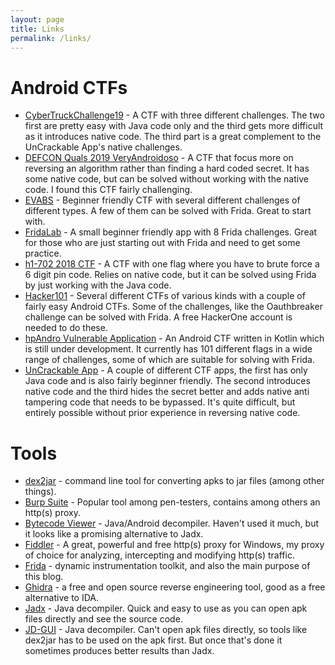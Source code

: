 ```yaml
---
layout: page
title: Links
permalink: /links/
---
```


# Android CTFs

* [CyberTruckChallenge19][cybertruck] - A CTF with three different challenges. The two first are pretty easy with Java code only and the third gets more difficult as it introduces native code. The third part is a great complement to the UnCrackable App's native challenges.
* [DEFCON Quals 2019 VeryAndroidoso][veryandroidoso] - A CTF that focus more on reversing an algorithm rather than finding a hard coded secret. It has some native code, but can be solved without working with the native code. I found this CTF fairly challenging.
* [EVABS][evabs] - Beginner friendly CTF with several different challenges of different types. A few of them can be solved with Frida. Great to start with.
* [FridaLab][fridalab] - A small beginner friendly app with 8 Frida challenges. Great for those who are just starting out with Frida and need to get some practice.
* [h1-702 2018 CTF][h1-702-apks] - A CTF with one flag where you have to brute force a 6 digit pin code. Relies on native code, but it can be solved using Frida by just working with the Java code.
* [Hacker101][h101] - Several different CTFs of various kinds with a couple of fairly easy Android CTFs. Some of the challenges, like the Oauthbreaker challenge can be solved with Frida. A free HackerOne account is needed to do these.
* [hpAndro Vulnerable Application][hpandro] - An Android CTF written in Kotlin which is still under development. It currently has 101 different flags in a wide range of challenges, some of which are suitable for solving with Frida.
* [UnCrackable App][uncrackable] - A couple of different CTF apps, the first has only Java code and is also fairly beginner friendly. The second introduces native code and the third hides the secret better and adds native anti tampering code that needs to be bypassed. It's quite difficult, but entirely possible without prior experience in reversing native code.

[cybertruck]: https://github.com/nowsecure/cybertruckchallenge19
[evabs]: https://github.com/abhi-r3v0/EVABS
[fridalab]: https://rossmarks.uk/blog/fridalab/
[h1-702-apks]: https://github.com/aadityapurani/h1-702-ctf-2018-solutions/tree/master/challenges
[h101]: https://www.hacker101.com
[hpandro]: http://ctf.hpandro.raviramesh.info
[uncrackable]: https://github.com/OWASP/owasp-mstg/tree/master/Crackmes
[veryandroidoso]: https://archive.ooo/c/VeryAndroidoso/272/


# Tools
* [dex2jar][dex2jar] - command line tool for converting apks to jar files (among other things).
* [Burp Suite][burp] - Popular tool among pen-testers, contains among others an http(s) proxy.
* [Bytecode Viewer][bytecode-viewer] - Java/Android decompiler. Haven't used it much, but it looks like a promising alternative to Jadx.
* [Fiddler][fiddler] - A great, powerful and free http(s) proxy for Windows, my proxy of choice for analyzing, intercepting and modifying http(s) traffic.
* [Frida][frida] - dynamic instrumentation toolkit, and also the main purpose of this blog.
* [Ghidra][ghidra] - a free and open source reverse engineering tool, good as a free alternative to IDA.
* [Jadx][jadx] - Java decompiler. Quick and easy to use as you can open apk files directly and see the source code.
* [JD-GUI][jd-gui] - Java decompiler. Can't open apk files directly, so tools like dex2jar has to be used on the apk first. But once that's done it sometimes produces better results than Jadx.

[frida]: https://frida.re
[dex2jar]: https://github.com/pxb1988/dex2jar
[bytecode-viewer]: https://github.com/Konloch/bytecode-viewer
[jd-gui]: https://java-decompiler.github.io
[jadx]: https://github.com/skylot/jadx
[ghidra]: https://github.com/NationalSecurityAgency/ghidra
[burp]: https://portswigger.net/burp/communitydownload
[fiddler]: https://www.telerik.com/download/fiddler
